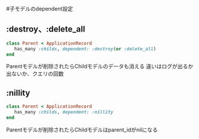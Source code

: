#子モデルのdependent設定

## :destroy、:delete_all

```ruby
class Parent < ApplicationRecord
   has_many :childs, dependent: :destroy(or :delete_all)
end
```

Parentモデルが削除されたらChildモデルのデータも消える
違いはログが出るか出ないか、クエリの回数

## :nillity

```ruby
class Parent < ApplicationRecord
   has_many :childs, dependent: :nillity
end
```

Parentモデルが削除されたらChildモデルはparent_idがnilになる
